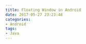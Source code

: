 ```yaml
---
title: Floating Window in Android
date: 2017-05-27 23:23:48
categories:
- Android
tags:
- Java
---
```



